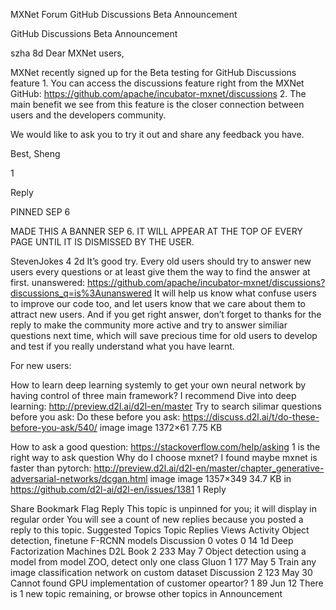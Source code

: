 
MXNet Forum
GitHub Discussions Beta
Announcement

GitHub Discussions Beta
Announcement


szha
8d
Dear MXNet users,

MXNet recently signed up for the Beta testing for GitHub Discussions feature 1. You can access the discussions feature right from the MXNet GitHub: https://github.com/apache/incubator-mxnet/discussions 2. The main benefit we see from this feature is the closer connection between users and the developers community.

We would like to ask you to try it out and share any feedback you have.

Best,
Sheng

1

Reply

PINNED SEP 6


MADE THIS A BANNER SEP 6. IT WILL APPEAR AT THE TOP OF EVERY PAGE UNTIL IT IS DISMISSED BY THE USER.


StevenJokes
4
2d
It’s good try.
Every old users should try to answer new users every questions or at least give them the way to find the answer at first.
unanswered: https://github.com/apache/incubator-mxnet/discussions?discussions_q=is%3Aunanswered
It will help us know what confuse users to improve our code too, and let users know that we care about them to attract new users.
And if you get right answer, don’t forget to thanks for the reply to make the community more active and try to answer similiar questions next time, which will save precious time for old users to develop and test if you really understand what you have learnt.

For new users:

How to learn deep learning systemly to get your own neural network by having control of three main framework?
I recommend Dive into deep learning: http://preview.d2l.ai/d2l-en/master
Try to search silimar questions before you ask:
Do these before you ask: https://discuss.d2l.ai/t/do-these-before-you-ask/540/
image
image
1372×61 7.75 KB

How to ask a good question: https://stackoverflow.com/help/asking 1 is the right way to ask question
Why do I choose mxnet?
I found maybe mxnet is faster than pytorch:
http://preview.d2l.ai/d2l-en/master/chapter_generative-adversarial-networks/dcgan.html
image
image
1357×349 34.7 KB
 in https://github.com/d2l-ai/d2l-en/issues/1381 1
Reply

Share
Bookmark
Flag
Reply
This topic is unpinned for you; it will display in regular order
You will see a count of new replies because you posted a reply to this topic.
Suggested Topics
Topic	Replies	Views	Activity
Object detection, finetune F-RCNN models
Discussion
0 votes
0	14	1d
Deep Factorization Machines
D2L Book
2	233	May 7
Object detection using a model from model ZOO, detect only one class
Gluon
1	177	May 5
Train any image classification network on custom dataset
Discussion
2	123	May 30
Cannot found GPU implementation of customer opeartor?
1	89	Jun 12
There is 1 new topic remaining, or browse other topics in
Announcement
